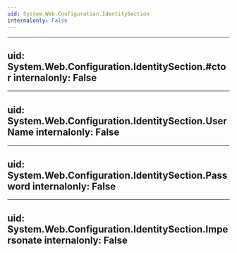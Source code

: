 ```yaml
---
uid: System.Web.Configuration.IdentitySection
internalonly: False
---
```


---
uid: System.Web.Configuration.IdentitySection.#ctor
internalonly: False
---

---
uid: System.Web.Configuration.IdentitySection.UserName
internalonly: False
---

---
uid: System.Web.Configuration.IdentitySection.Password
internalonly: False
---

---
uid: System.Web.Configuration.IdentitySection.Impersonate
internalonly: False
---
